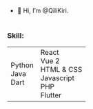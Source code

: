 - 👋 Hi, I’m @QiliKiri.
<br><br>
### Skill:
<table border="0">
  <tr>
    <td display="flex">
      <div>Python</div>
      <div>Java</div>
      <div>Dart</div>
    </td>
    <td>
      <div>React</div>
      <div>Vue 2</div>
      <div>HTML & CSS</div>
      <div>Javascript</div>
      <div>PHP</div>
      <div>Flutter</div>
    </td>
  </tr>
</table>


<!---
QiliKiri/QiliKiri is a ✨ special ✨ repository because its `README.md` (this file) appears on your GitHub profile.
You can click the Preview link to take a look at your changes.
--->
